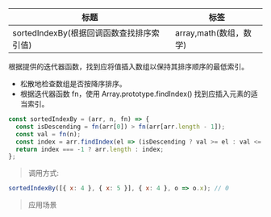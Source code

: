 | 标题                                      | 标签                   |
| ----------------------------------------- | ---------------------- |
| sortedIndexBy(根据回调函数查找排序索引值) | array,math(数组，数学) |

根据提供的迭代器函数，找到应将值插入数组以保持其排序顺序的最低索引。

- 松散地检查数组是否按降序排序。
- 根据迭代器函数 fn，使用 Array.prototype.findIndex() 找到应插入元素的适当索引。

```js
const sortedIndexBy = (arr, n, fn) => {
  const isDescending = fn(arr[0]) > fn(arr[arr.length - 1]);
  const val = fn(n);
  const index = arr.findIndex(el => (isDescending ? val >= el : val <= el));
  return index === -1 ? arr.length : index;
};
```

> 调用方式:

```js
sortedIndexBy([{ x: 4 }, { x: 5 }], { x: 4 }, o => o.x); // 0
```

> 应用场景
